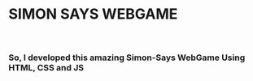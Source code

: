 <h1>SIMON SAYS WEBGAME</h1>
<br>
<h3>So, I developed this amazing Simon-Says WebGame Using HTML, CSS and JS</h3>
